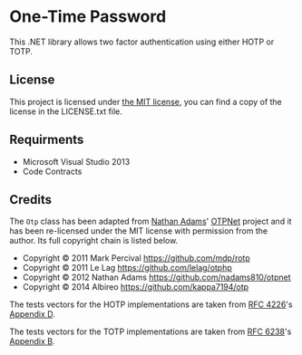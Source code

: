 # One-Time Password

This .NET library allows two factor authentication using either HOTP or TOTP.

## License

This project is licensed under [the MIT license], you can find a copy of the license in the LICENSE.txt file.

## Requirments

- Microsoft Visual Studio 2013
- Code Contracts

## Credits

The `Otp` class has been adapted from [Nathan Adams]' [OTPNet] project and it has been re-licensed under the MIT license with permission from the author. Its full copyright chain is listed below.

 - Copyright © 2011 Mark Percival https://github.com/mdp/rotp
 - Copyright © 2011 Le Lag https://github.com/lelag/otphp
 - Copyright © 2012 Nathan Adams https://github.com/nadams810/otpnet
 - Copyright © 2014 Albireo https://github.com/kappa7194/otp

The tests vectors for the HOTP implementations are taken from [RFC 4226]'s [Appendix D].

The tests vectors for the TOTP implementations are taken from [RFC 6238]'s [Appendix B].

  [the MIT license]: https://opensource.org/licenses/MIT
  [Nathan Adams]: https://srchub.org/u/nadams/
  [OTPNet]: https://github.com/nadams810/otpnet
  [RFC 4226]: https://tools.ietf.org/html/rfc4226
  [Appendix D]: https://tools.ietf.org/html/rfc4226#appendix-D
  [RFC 6238]: https://tools.ietf.org/html/rfc6238
  [Appendix B]: https://tools.ietf.org/html/rfc6238#appendix-B
